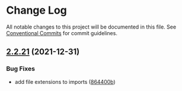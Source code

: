# Change Log

All notable changes to this project will be documented in this file.
See [Conventional Commits](https://conventionalcommits.org) for commit guidelines.

## [2.2.21](https://github.com/coopdigital/coop-frontend/compare/@coopdigital/shared-component--postcode@2.2.20...@coopdigital/shared-component--postcode@2.2.21) (2021-12-31)


### Bug Fixes

* add file extensions to imports ([864400b](https://github.com/coopdigital/coop-frontend/commit/864400b47670a8103c7f04a7ef8fbb013a13891e))

